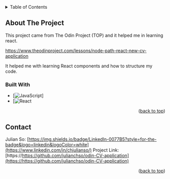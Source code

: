 <!-- TABLE OF CONTENTS -->
<details>
  <summary>Table of Contents</summary>
  <ol>
    <li>
      <a href="#about-the-project">About The Project</a>
      <ul>
        <li><a href="#built-with">Built With</a></li>
      </ul>
    </li>
    <li><a href="#contact">Contact</a></li>
  </ol>
</details>

<!-- ABOUT THE PROJECT -->

## About The Project

This project came from The Odin Project (TOP) and it helped me in learning react.

https://www.theodinproject.com/lessons/node-path-react-new-cv-application

It helped me with learning React components and how to structure my code.

<!-- BUILT WITH -->

### Built With

- [![JavaScript](https://img.shields.io/badge/JavaScript-323330?style=for-the-badge&logo=javascript&logoColor=F7DF1E)]
- [![React](https://img.shields.io/badge/React-20232A?style=for-the-badge&logo=react&logoColor=61DAFB)

<p align="right">(<a href="#readme-top">back to top</a>)</p>

<!-- CONTACT -->

## Contact

Julian So: [https://img.shields.io/badge/LinkedIn-0077B5?style=for-the-badge&logo=linkedin&logoColor=white](https://www.linkedin.com/in/chjulianso/)
Project Link: [https://https://github.com/julianchso/odin-CV-application](https://https://github.com/julianchso/odin-CV-application)

<p align="right">(<a href="#readme-top">back to top</a>)</p>
